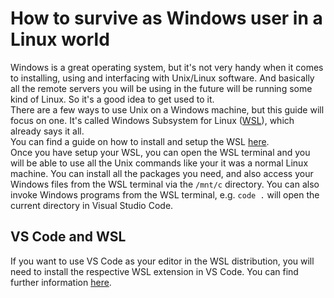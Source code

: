# How to survive as Windows user in a Linux world
Windows is a great operating system, but it's not very handy when it comes to installing, using and interfacing with Unix/Linux software. And basically all the remote servers you will be using in the future will be running some kind of Linux. So it's a good idea to get used to it.   
There are a few ways to use Unix on a Windows machine, but this guide will focus on one. It's called Windows Subsystem for Linux ([WSL](https://learn.microsoft.com/en-us/windows/wsl/)), which already says it all.   
You can find a guide on how to install and setup the WSL [here](https://learn.microsoft.com/en-us/windows/wsl/install).    
Once you have setup your WSL, you can open the WSL terminal and you will be able to use all the Unix commands like your it was a normal Linux machine. You can install all the packages you need, and also access your Windows files from the WSL terminal via the `/mnt/c` directory. You can also invoke Windows programs from the WSL terminal, e.g. `code .` will open the current directory in Visual Studio Code.
## VS Code and WSL
If you want to use VS Code as your editor in the WSL distribution, you will need to install the respective WSL extension in VS Code. You can find further information [here](https://code.visualstudio.com/docs/remote/wsl).
